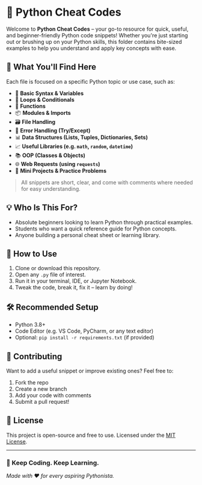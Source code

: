 # 🐍 Python Cheat Codes

Welcome to **Python Cheat Codes** – your go-to resource for quick, useful, and beginner-friendly Python code snippets! Whether you're just starting out or brushing up on your Python skills, this folder contains bite-sized examples to help you understand and apply key concepts with ease.

## 📂 What You'll Find Here

Each file is focused on a specific Python topic or use case, such as:

- 🔢 **Basic Syntax & Variables**
- 🔁 **Loops & Conditionals**
- 🧮 **Functions**
- 📦 **Modules & Imports**
- 🗃️ **File Handling**
- 🐞 **Error Handling (Try/Except)**
- 📊 **Data Structures (Lists, Tuples, Dictionaries, Sets)**
- 📈 **Useful Libraries (e.g. `math`, `random`, `datetime`)**
- 📚 **OOP (Classes & Objects)**
- 🌐 **Web Requests (using `requests`)**
- 🧪 **Mini Projects & Practice Problems**

> All snippets are short, clear, and come with comments where needed for easy understanding.

## 💡 Who Is This For?

- Absolute beginners looking to learn Python through practical examples.
- Students who want a quick reference guide for Python concepts.
- Anyone building a personal cheat sheet or learning library.

## 📌 How to Use

1. Clone or download this repository.
2. Open any `.py` file of interest.
3. Run it in your terminal, IDE, or Jupyter Notebook.
4. Tweak the code, break it, fix it – learn by doing!

## 🛠️ Recommended Setup

- Python 3.8+
- Code Editor (e.g. VS Code, PyCharm, or any text editor)
- Optional: `pip install -r requirements.txt` (if provided)

## 🤝 Contributing

Want to add a useful snippet or improve existing ones? Feel free to:

1. Fork the repo
2. Create a new branch
3. Add your code with comments
4. Submit a pull request!

## 📄 License

This project is open-source and free to use. Licensed under the [MIT License](LICENSE).

---

### 🚀 Keep Coding. Keep Learning.

*Made with ❤️ for every aspiring Pythonista.*
